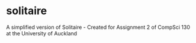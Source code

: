# solitaire
A simplified version of Solitaire - Created for Assignment 2 of CompSci 130 at the University of Auckland
